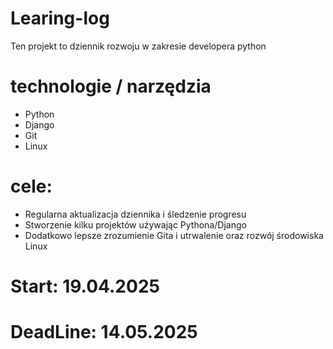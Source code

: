 # Learing-log
Ten projekt to dziennik rozwoju w zakresie developera python

# technologie / narzędzia
- Python
- Django 
- Git 
- Linux 

# cele:
- Regularna aktualizacja dziennika i śledzenie progresu
- Stworzenie kilku projektów używając Pythona/Django
- Dodatkowo lepsze zrozumienie Gita i utrwalenie oraz rozwój środowiska Linux

# Start: 19.04.2025
# DeadLine: 14.05.2025

